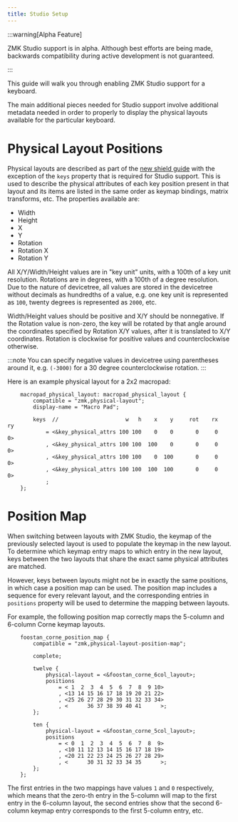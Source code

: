 ```yaml
---
title: Studio Setup
---
```


:::warning[Alpha Feature]

ZMK Studio support is in alpha. Although best efforts are being made, backwards compatibility during active development is not guaranteed.

:::

This guide will walk you through enabling ZMK Studio support for a keyboard.

The main additional pieces needed for Studio support involve additional metadata needed in order
to properly to display the physical layouts available for the particular keyboard.

# Physical Layout Positions

Physical layouts are described as part of the [new shield guide](./new-shield.mdx#physical-layouts) with the exception of the `keys` property that is required for Studio support. This is used to describe the physical attributes of each key position present in that layout and its items are listed in the same order as keymap bindings, matrix transforms, etc. The properties available are:

- Width
- Height
- X
- Y
- Rotation
- Rotation X
- Rotation Y

All X/Y/Width/Height values are in "key unit" units, with a 100th of a key unit resolution. Rotations are in degrees, with a 100th of a degree resolution. Due to the nature of devicetree, all values are stored in the devicetree without decimals as hundredths of a value, e.g. one key unit is represented as `100`, twenty degrees is represented as `2000`, etc.

Width/Height values should be positive and X/Y should be nonnegative.
If the Rotation value is non-zero, the key will be rotated by that angle around the coordinates specified by Rotation X/Y values, after it is translated to X/Y coordinates. Rotation is clockwise for positive values and counterclockwise otherwise.

:::note
You can specify negative values in devicetree using parentheses around it, e.g. `(-3000)` for a 30 degree counterclockwise rotation.
:::

Here is an example physical layout for a 2x2 macropad:

```
    macropad_physical_layout: macropad_physical_layout {
        compatible = "zmk,physical-layout";
        display-name = "Macro Pad";

        keys  //                     w   h    x    y     rot    rx    ry
            = <&key_physical_attrs 100 100    0    0       0     0     0>
            , <&key_physical_attrs 100 100  100    0       0     0     0>
            , <&key_physical_attrs 100 100    0  100       0     0     0>
            , <&key_physical_attrs 100 100  100  100       0     0     0>
            ;
    };
```

# Position Map

When switching between layouts with ZMK Studio, the keymap of the previously selected layout is used to populate the keymap in the new layout. To determine which keymap entry maps to which entry in the new layout, keys between the two layouts that share the exact same physical attributes are matched.

However, keys between layouts might not be in exactly the same positions, in which case a position map can be used. The position map includes a sequence for every relevant layout, and the corresponding entries in `positions` property will be used to determine the mapping between layouts.

For example, the following position map correctly maps the 5-column and 6-column Corne keymap layouts.

```dts
    foostan_corne_position_map {
        compatible = "zmk,physical-layout-position-map";

        complete;

        twelve {
            physical-layout = <&foostan_corne_6col_layout>;
            positions
                = < 1  2  3  4  5  6  7  8  9 10>
                , <13 14 15 16 17 18 19 20 21 22>
                , <25 26 27 28 29 30 31 32 33 34>
                , <      36 37 38 39 40 41      >;
        };

        ten {
            physical-layout = <&foostan_corne_5col_layout>;
            positions
                = < 0  1  2  3  4  5  6  7  8  9>
                , <10 11 12 13 14 15 16 17 18 19>
                , <20 21 22 23 24 25 26 27 28 29>
                , <      30 31 32 33 34 35      >;
        };
    };
```

The first entries in the two mappings have values `1` and `0` respectively, which means that the zero-th entry in the 5-column will map to the first entry in the 6-column layout, the second entries show that the second 6-column keymap entry corresponds to the first 5-column entry, etc.
